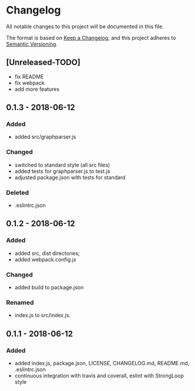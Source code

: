 # Changelog
All notable changes to this project will be documented in this file.

The format is based on [Keep a Changelog](http://keepachangelog.com/en/1.0.0/),
and this project adheres to [Semantic Versioning](http://semver.org/spec/v2.0.0.html).

## [Unreleased-TODO]
- fix README
- fix webpack
- add more features

## 0.1.3 - 2018-06-12
### Added
- added src/graphparser.js

### Changed
- switched to standard style (all src files)
- added tests for graphparser.js to test.js
- adjusted package.json with tests for standard

### Deleted
- .eslintrc.json

## 0.1.2 - 2018-06-12
### Added
- added src, dist directories;
- added webpack.config.js

### Changed
- added build to package.json

### Renamed
- index.js to src/index.js.

## 0.1.1 - 2018-06-12
### Added
- added index.js, package.json, LICENSE, CHANGELOG.md, README.md, .eslintrc.json
- continuous integration with travis and coverall, eslint with StrongLoop style
